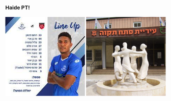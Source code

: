### Haide PT!
<h6>
  <img align="center" src="bruh.jpg" width="250"/>
  <img align="center" src="nice.jpg" width="250"/>
</h6>
